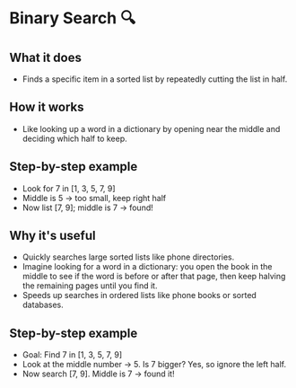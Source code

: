 # Binary Search 🔍

## What it does
- Finds a specific item in a sorted list by repeatedly cutting the list in half.

## How it works
- Like looking up a word in a dictionary by opening near the middle and deciding which half to keep.

## Step-by-step example
- Look for 7 in [1, 3, 5, 7, 9]
- Middle is 5 → too small, keep right half
- Now list [7, 9]; middle is 7 → found!

## Why it's useful
- Quickly searches large sorted lists like phone directories.
- Imagine looking for a word in a dictionary: you open the book in the middle to see if the word is before or after that page, then keep halving the remaining pages until you find it.
- Speeds up searches in ordered lists like phone books or sorted databases.

## Step-by-step example
- Goal: Find 7 in [1, 3, 5, 7, 9]
- Look at the middle number → 5. Is 7 bigger? Yes, so ignore the left half.
- Now search [7, 9]. Middle is 7 → found it!



